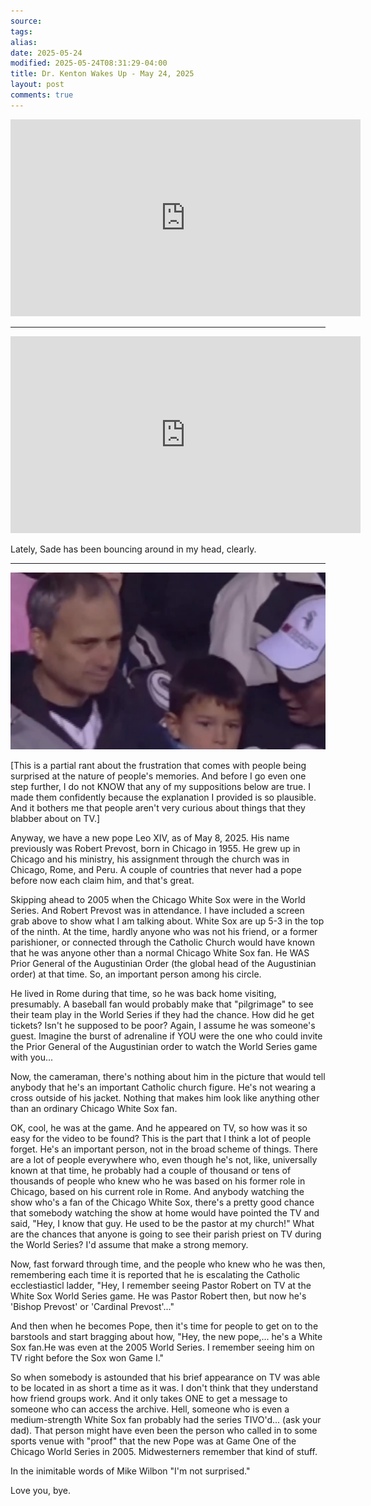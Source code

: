 ```yaml
---
source: 
tags: 
alias: 
date: 2025-05-24
modified: 2025-05-24T08:31:29-04:00
title: Dr. Kenton Wakes Up - May 24, 2025
layout: post
comments: true
---
```


  

<iframe width="560" height="315" src="https://www.youtube.com/embed/6gUFKXkqpdE" title="YouTube video player" frameborder="0" allow="accelerometer; autoplay; clipboard-write; encrypted-media; gyroscope; picture-in-picture; web-share" allowfullscreen></iframe>



---

<iframe width="560" height="315" src="https://www.youtube.com/embed/k1ljpLQ1V6Y?si=17oeJuzdxJBH0OOs" title="YouTube video player" frameborder="0" allow="accelerometer; autoplay; clipboard-write; encrypted-media; gyroscope; picture-in-picture; web-share" referrerpolicy="strict-origin-when-cross-origin" allowfullscreen></iframe>

Lately, Sade has been bouncing around in my head, clearly.

---

 <img src="/images/da-pope.jpeg" alt="Pope Leo XIV (then Robert Prevost), left, at 2005 Game I World Series">


[This is a partial rant about the frustration that comes with people being surprised at the nature of people's memories. And before I go even one step further, I do not KNOW that any of my suppositions below are true. I made them confidently because the explanation I provided is so plausible. And it bothers me that people aren't very curious about things that they blabber about on TV.]

Anyway, we have a new pope Leo XIV, as of May 8, 2025. His name previously was Robert Prevost, born in Chicago in 1955. He grew up in Chicago and his ministry, his assignment through the church was in Chicago, Rome, and Peru. A couple of countries that never had a pope before now each claim him, and that's great.

Skipping ahead to 2005 when the Chicago White Sox were in the World Series. And Robert Prevost was in attendance. I have included a screen grab above to show what I am talking about. White Sox are up 5-3 in the top of the ninth. At the time, hardly anyone who was not his friend, or a former parishioner, or connected through the Catholic Church would have known that he was anyone other than a normal Chicago White Sox fan. He WAS Prior General of the Augustinian Order (the global head of the Augustinian order) at that time. So, an important person among his circle.

He lived in Rome during that time, so he was back home visiting, presumably. A baseball fan would probably make that "pilgrimage" to see their team play in the World Series if they had the chance. How did he get tickets? Isn't he supposed to be poor? Again, I assume he was someone's guest. Imagine the burst of adrenaline if YOU were the one who could invite the Prior General of the Augustinian order to watch the World Series game with you...

Now, the cameraman, there's nothing about him in the picture that would tell anybody that he's an important Catholic church figure. He's not wearing a cross outside of his jacket. Nothing that makes him look like anything other than an ordinary Chicago White Sox fan.

OK, cool, he was at the game. And he appeared on TV, so how was it so easy for the video to be found? This is the part that I think a lot of people forget. He's an important person, not in the broad scheme of things. There are a lot of people everywhere who, even though he's not, like, universally known at that time, he probably had a couple of thousand or tens of thousands of people who knew who he was based on his former role in Chicago, based on his current role in Rome. And anybody watching the show who's a fan of the Chicago White Sox, there's a pretty good chance that somebody watching the show at home would have pointed the TV and said, "Hey, I know that guy. He used to be the pastor at my church!" What are the chances that anyone is going to see their parish priest on TV during the World Series? I'd assume that make a strong memory.

Now, fast forward through time, and the people who knew who he was then, remembering each time it is reported that he is escalating the Catholic ecclestiasticl ladder, "Hey, I remember seeing Pastor Robert on TV at the White Sox World Series game. He was Pastor Robert then, but now he's 'Bishop Prevost' or 'Cardinal Prevost'..." 

And then when he becomes Pope, then it's time for people to get on to the barstools and start bragging about how, "Hey, the new pope,... he's a White Sox fan.He was even at the 2005 World Series. I remember seeing him on TV right before the Sox won Game I."

So when somebody is astounded that his brief appearance on TV was able to be located in as short a time as it was. I don't think that they understand how friend groups work. And it only takes ONE to get a message to someone who can access the archive. Hell, someone who is even a medium-strength White Sox fan probably had the series TIVO'd... (ask your dad). That person might have even been the person who called in to some sports venue with "proof" that the new Pope was at Game One of the Chicago World Series in 2005. Midwesterners remember that kind of stuff.

In the inimitable words of Mike Wilbon "I'm not surprised."

Love you, bye. 

